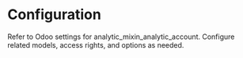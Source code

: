 # Configuration

Refer to Odoo settings for analytic_mixin_analytic_account. Configure related models, access rights, and options as needed.

